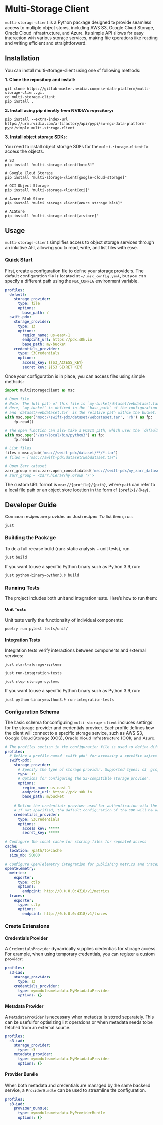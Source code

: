 # Multi-Storage Client

`multi-storage-client` is a Python package designed to provide seamless access to multiple object stores, including AWS S3, Google Cloud Storage, Oracle Cloud Infrastructure, and Azure. Its simple API allows for easy interaction with various storage services, making file operations like reading and writing efficient and straightforward.

## Installation

You can install multi-storage-client using one of following methods:

**1. Clone the repository and install:**

```
git clone https://gitlab-master.nvidia.com/nsv-data-platform/multi-storage-client.git
cd multi-storage-client
pip install .
```

**2. Install using pip directly from NVIDIA’s repository:**

```
pip install --extra-index-url https://urm.nvidia.com/artifactory/api/pypi/sw-ngc-data-platform-pypi/simple multi-storage-client
```

**3. Install object storage SDKs:**

You need to install object storage SDKs for the `multi-storage-client` to access the objects.

```
# S3
pip install "multi-storage-client[boto3]"

# Google Cloud Storage
pip install "multi-storage-client[google-cloud-storage]"

# OCI Object Storage
pip install "multi-storage-client[oci]"

# Azure Blob Store
pip install "multi-storage-client[azure-storage-blob]"

# AIStore
pip install "multi-storage-client[aistore]"
```

## Usage

`multi-storage-client` simplifies access to object storage services through an intuitive API, allowing you to read, write, and list files with ease.

### Quick Start

First, create a configuration file to define your storage providers. The default configuration file is located at `~/.msc_config.yaml`, but you can specify a different path using the `MSC_CONFIG` environment variable.

```yaml
profiles:
  default:
    storage_provider:
      type: file
      options:
        base_path: /
  swift-pdx:
    storage_provider:
      type: s3
      options:
        region_name: us-east-1
        endpoint_url: https://pdx.s8k.io
        base_path: my-bucket
    credentials_provider:
      type: S3Credentials
      options:
        access_key: ${S3_ACCESS_KEY}
        secret_key: ${S3_SECRET_KEY}
```

Once your configuration is in place, you can access files using simple methods:

```python
import multistorageclient as msc

# Open file
# Note: The full path of this file is `my-bucket/dataset/webdataset.tar` on PDX.
# Here, `my-bucket` is defined in the `base_path` of the configuration JSON file,
# and `dataset/webdataset.tar` is the relative path within the bucket.
with msc.open('msc://swift-pdx/dataset/webdataset.tar', 'rb') as fp:
    fp.read()

# The open function can also take a POSIX path, which uses the `default` profile.
with msc.open('/usr/local/bin/python3') as fp:
    fp.read()

# List files
files = msc.glob('msc://swift-pdx/dataset/**/*.tar')
# files = ['msc://swift-pdx/dataset/webdataset.tar']

# Open Zarr dataset
zarr_group = msc.zarr.open_consolidated('msc://swift-pdx/my_zarr_datasets.zarr')
# zarr_group = <zarr.hierarchy.Group '/'>
```

The custom URL format is `msc://{profile}/{path}`, where `path` can refer to a local file path or an object store location in the form of `{prefix}/{key}`.

## Developer Guide

Common recipes are provided as Just recipes. To list them, run:

```shell
just
```

### Building the Package

To do a full release build (runs static analysis + unit tests), run:

```shell
just build
```

If you want to use a specific Python binary such as Python 3.9, run:

```shell
just python-binary=python3.9 build
```

### Running Tests

The project includes both unit and integration tests. Here’s how to run them:

#### Unit Tests

Unit tests verify the functionality of individual components:

```shell
poetry run pytest tests/unit/
```

#### Integration Tests

Integration tests verify interactions between components and external services:

```shell
just start-storage-systems

just run-integration-tests

just stop-storage-systems
```

If you want to use a specific Python binary such as Python 3.9, run:

```shell
just python-binary=python3.9 run-integration-tests
```

### Configuration Schema

The basic schema for configuring `multi-storage-client` includes settings for the storage provider and credentials provider. Each profile defines how the client will connect to a specific storage service, such as AWS S3, Google Cloud Storage (GCS), Oracle Cloud Infrastructure (OCI), and Azure.

```yaml
# The profiles section in the configuration file is used to define different storage configurations, allowing you to manage connections to multiple storage systems with ease.
profiles:
  # Define a profile named 'swift-pdx' for accessing a specific object storage.
  swift-pdx:
    storage_provider:
      # Specify the type of storage provider. Supported types: s3, gcs, oci, azure, file.
      type: s3
      # Options for configuring the S3-compatible storage provider.
      options:
        region_name: us-east-1
        endpoint_url: https://pdx.s8k.io
        base_path: mybucket
    
    # Define the credentials provider used for authentication with the storage service.
    # If not specified, the default configuration of the SDK will be used.
    credentials_provider:
      type: S3Credentials
      options:
        access_key: *****
        secret_key: *****

# Configure the local cache for storing files for repeated access.
cache:
  location: /path/to/cache
  size_mb: 50000

# Configure OpenTelemetry integration for publishing metrics and traces.
opentelemetry:
  metrics:
    exporter:
      type: otlp
      options:
        endpoint: http://0.0.0.0:4318/v1/metrics
  traces:
    exporter:
      type: otlp
      options:
        endpoint: http://0.0.0.0:4318/v1/traces
```

### Create Extensions

#### Credentials Provider

A `CredentialsProvider` dynamically supplies credentials for storage access. For example, when using temporary credentials, you can register a custom provider:

```yaml
profiles:
  s3-iad:
    storage_provider:
      type: s3
    credentials_provider:
      type: mymodule.metadata.MyMetadataProvider
      options: {}
```

#### Metadata Provider

A `MetadataProvider` is necessary when metadata is stored separately. This can be useful for optimizing list operations or when metadata needs to be fetched from an external source.

```yaml
profiles:
  s3-iad:
    storage_provider:
      type: s3
    metadata_provider:
      type: mymodule.metadata.MyMetadataProvider
      options: {}
```

#### Provider Bundle

When both metadata and credentials are managed by the same backend service, a `ProviderBundle` can be used to streamline the configuration.

```yaml
profiles:
  s3-iad:
    provider_bundle:
      type: mymodule.metadata.MyProviderBundle
      options: {}
```
